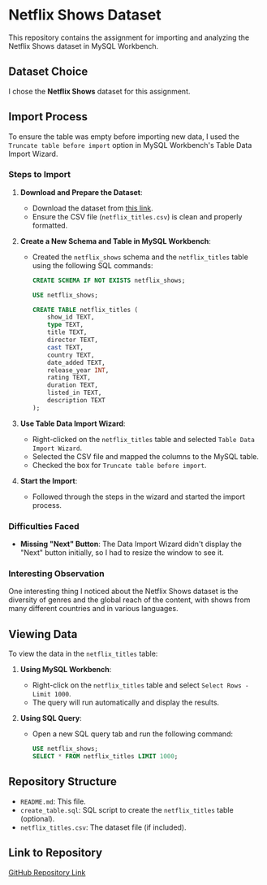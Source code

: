 # Netflix Shows Dataset

This repository contains the assignment for importing and analyzing the Netflix Shows dataset in MySQL Workbench.

## Dataset Choice

I chose the **Netflix Shows** dataset for this assignment.

## Import Process

To ensure the table was empty before importing new data, I used the `Truncate table before import` option in MySQL Workbench's Table Data Import Wizard.

### Steps to Import

1. **Download and Prepare the Dataset**:
   - Download the dataset from [this link](https://drive.google.com/file/d/1Cth8F5M7smd4uqE7QNX6vHBSOdK_eank/view).
   - Ensure the CSV file (`netflix_titles.csv`) is clean and properly formatted.

2. **Create a New Schema and Table in MySQL Workbench**:
   - Created the `netflix_shows` schema and the `netflix_titles` table using the following SQL commands:
     ```sql
     CREATE SCHEMA IF NOT EXISTS netflix_shows;

     USE netflix_shows;

     CREATE TABLE netflix_titles (
         show_id TEXT,
         type TEXT,
         title TEXT,
         director TEXT,
         cast TEXT,
         country TEXT,
         date_added TEXT,
         release_year INT,
         rating TEXT,
         duration TEXT,
         listed_in TEXT,
         description TEXT
     );
     ```

3. **Use Table Data Import Wizard**:
   - Right-clicked on the `netflix_titles` table and selected `Table Data Import Wizard`.
   - Selected the CSV file and mapped the columns to the MySQL table.
   - Checked the box for `Truncate table before import`.

4. **Start the Import**:
   - Followed through the steps in the wizard and started the import process.

### Difficulties Faced

- **Missing "Next" Button**: The Data Import Wizard didn't display the "Next" button initially, so I had to resize the window to see it.

### Interesting Observation

One interesting thing I noticed about the Netflix Shows dataset is the diversity of genres and the global reach of the content, with shows from many different countries and in various languages.

## Viewing Data

To view the data in the `netflix_titles` table:

1. **Using MySQL Workbench**:
   - Right-click on the `netflix_titles` table and select `Select Rows - Limit 1000`.
   - The query will run automatically and display the results.

2. **Using SQL Query**:
   - Open a new SQL query tab and run the following command:
     ```sql
     USE netflix_shows;
     SELECT * FROM netflix_titles LIMIT 1000;
     ```

## Repository Structure

- `README.md`: This file.
- `create_table.sql`: SQL script to create the `netflix_titles` table (optional).
- `netflix_titles.csv`: The dataset file (if included).

## Link to Repository

[GitHub Repository Link](https://github.com/ClemenceKyende/Database-Assignment.git)

